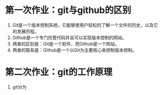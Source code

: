 # 第一次作业：git与github的区别
1. Git是一个版本控制系统，它能够使用户轻松的了解一个文件的历史，以及它的发展历程。
2. Github是一个专门托管代码并且可以实现版本控制的网站。
3. 两者的区别是：Git是一个软件，而Github是一个网站。
4. 两者的联系是：Github是一个以Git为主要核心来控制版本控制。

# 第二次作业：git的工作原理
1. git分为
